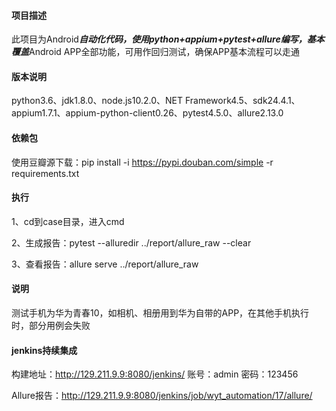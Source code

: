 #### 项目描述

此项目为Android***自动化代码，使用python+appium+pytest+allure编写，基本覆盖***Android APP全部功能，可用作回归测试，确保APP基本流程可以走通

#### 版本说明

python3.6、jdk1.8.0、node.js10.2.0、NET Framework4.5、sdk24.4.1、appium1.7.1、appium-python-client0.26、pytest4.5.0、allure2.13.0

#### 依赖包

使用豆瓣源下载：pip install -i https://pypi.douban.com/simple -r requirements.txt

#### 执行

1、cd到case目录，进入cmd

2、生成报告：pytest --alluredir ../report/allure_raw --clear

3、查看报告：allure serve ../report/allure_raw

#### 说明

测试手机为华为青春10，如相机、相册用到华为自带的APP，在其他手机执行时，部分用例会失败

#### jenkins持续集成

构建地址：<http://129.211.9.9:8080/jenkins/>       账号：admin      密码：123456

Allure报告：<http://129.211.9.9:8080/jenkins/job/wyt_automation/17/allure/> 

